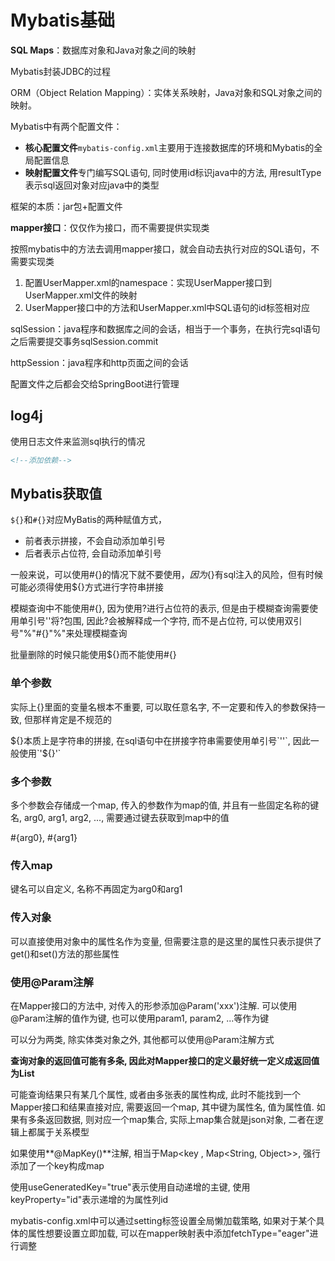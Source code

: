 # Mybatis基础

**SQL Maps**：数据库对象和Java对象之间的映射

Mybatis封装JDBC的过程

ORM（Object Relation Mapping）：实体关系映射，Java对象和SQL对象之间的映射。

Mybatis中有两个配置文件：

+ **核心配置文件**`mybatis-config.xml`主要用于连接数据库的环境和Mybatis的全局配置信息
+ **映射配置文件**专门编写SQL语句, 同时使用id标识java中的方法, 用resultType表示sql返回对象对应java中的类型

框架的本质：jar包+配置文件

**mapper接口**：仅仅作为接口，而不需要提供实现类

按照mybatis中的方法去调用mapper接口，就会自动去执行对应的SQL语句，不需要实现类



1. 配置UserMapper.xml的namespace：实现UserMapper接口到UserMapper.xml文件的映射
2. UserMapper接口中的方法和UserMapper.xml中SQL语句的id标签相对应



sqlSession：java程序和数据库之间的会话，相当于一个事务，在执行完sql语句之后需要提交事务sqlSession.commit

httpSession：java程序和http页面之间的会话



配置文件之后都会交给SpringBoot进行管理



## log4j

使用日志文件来监测sql执行的情况

```xml
<!--添加依赖-->

```



## Mybatis获取值

`${}`和`#{}`对应MyBatis的两种赋值方式，

+ 前者表示拼接，不会自动添加单引号
+ 后者表示占位符, 会自动添加单引号

一般来说，可以使用#{}的情况下就不要使用${}，因为${}有sql注入的风险，但有时候可能必须得使用${}方式进行字符串拼接

模糊查询中不能使用#{}, 因为使用?进行占位符的表示, 但是由于模糊查询需要使用单引号''将?包围, 因此?会被解释成一个字符, 而不是占位符, 可以使用双引号"%"#{}"%"来处理模糊查询

批量删除的时候只能使用${}而不能使用#{}

### 单个参数

实际上{}里面的变量名根本不重要, 可以取任意名字, 不一定要和传入的参数保持一致, 但那样肯定是不规范的

${}本质上是字符串的拼接, 在sql语句中在拼接字符串需要使用单引号`''`, 因此一般使用`'${}'`

### 多个参数

多个参数会存储成一个map, 传入的参数作为map的值, 并且有一些固定名称的键名, arg0, arg1, arg2, ..., 需要通过键去获取到map中的值

#{arg0}, #{arg1}

### 传入map

键名可以自定义, 名称不再固定为arg0和arg1

### 传入对象

可以直接使用对象中的属性名作为变量, 但需要注意的是这里的属性只表示提供了get()和set()方法的那些属性

### 使用@Param注解

在Mapper接口的方法中, 对传入的形参添加@Param('xxx')注解. 可以使用@Param注解的值作为键, 也可以使用param1, param2, ...等作为键

可以分为两类, 除实体类对象之外, 其他都可以使用@Param注解方式



**查询对象的返回值可能有多条, 因此对Mapper接口的定义最好统一定义成返回值为List**

可能查询结果只有某几个属性, 或者由多张表的属性构成, 此时不能找到一个Mapper接口和结果直接对应, 需要返回一个map, 其中键为属性名, 值为属性值. 如果有多条返回数据, 则对应一个map集合, 实际上map集合就是json对象, 二者在逻辑上都属于关系模型

如果使用**@MapKey()**注解, 相当于Map<key , Map<String, Object>>, 强行添加了一个key构成map



使用useGeneratedKey="true"表示使用自动递增的主键, 使用keyProperty="id"表示递增的为属性列id

mybatis-config.xml中可以通过setting标签设置全局懒加载策略, 如果对于某个具体的属性想要设置立即加载, 可以在mapper映射表中添加fetchType="eager"进行调整
